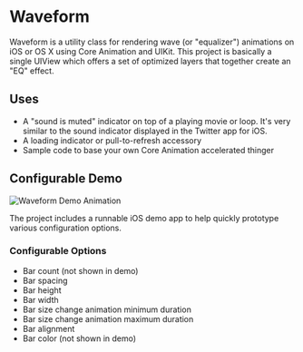 # Waveform

Waveform is a utility class for rendering wave (or "equalizer") animations on iOS or OS X using Core Animation and UIKit.
This project is basically a single UIView which offers a set of optimized layers that together create an "EQ" effect.

## Uses

- A "sound is muted" indicator on top of a playing movie or loop. It's very similar to the
sound indicator displayed in the Twitter app for iOS.
- A loading indicator or pull-to-refresh accessory
- Sample code to base your own Core Animation accelerated thinger

## Configurable Demo

![Waveform Demo Animation](https://cloud.githubusercontent.com/assets/727953/13556039/56b63d42-e39e-11e5-9592-dc80ff6e71c6.gif)

The project includes a runnable iOS demo app to help quickly prototype various configuration options.

### Configurable Options

* Bar count (not shown in demo)
* Bar spacing
* Bar height
* Bar width
* Bar size change animation minimum duration
* Bar size change animation maximum duration
* Bar alignment
* Bar color (not shown in demo)
